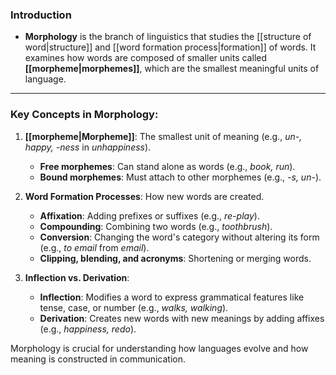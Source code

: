 ### Introduction
- **Morphology** is the branch of linguistics that studies the [[structure of word|structure]] and [[word formation process|formation]] of words. It examines how words are composed of smaller units called **[[morpheme|morphemes]]**, which are the smallest meaningful units of language.
---
### Key Concepts in Morphology:

1. **[[morpheme|Morpheme]]**: The smallest unit of meaning (e.g., _un-, happy, -ness_ in _unhappiness_).
    
    - **Free morphemes**: Can stand alone as words (e.g., _book, run_).
    - **Bound morphemes**: Must attach to other morphemes (e.g., _-s, un-_).
2. **Word Formation Processes**: How new words are created.
    
    - **Affixation**: Adding prefixes or suffixes (e.g., _re-play_).
    - **Compounding**: Combining two words (e.g., _toothbrush_).
    - **Conversion**: Changing the word's category without altering its form (e.g., _to email_ from _email_).
    - **Clipping, blending, and acronyms**: Shortening or merging words.
3. **Inflection vs. Derivation**:
    
    - **Inflection**: Modifies a word to express grammatical features like tense, case, or number (e.g., _walks, walking_).
    - **Derivation**: Creates new words with new meanings by adding affixes (e.g., _happiness, redo_).

Morphology is crucial for understanding how languages evolve and how meaning is constructed in communication.
